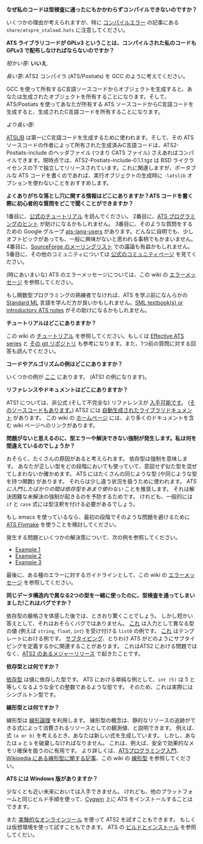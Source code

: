 **なぜ私のコードは型検査に通ったにもかかわらずコンパイルできないのですか？**

いくつかの理由が考えられますが、特に [コンパイルエラー](compiler-errors.md) の記事にある
`share/atspre_staload.hats` に注意してください。

**ATS ライブラリコードが GPLv3 ということは、コンパイルされた私のコードも GPLv3 で配布しなければならないのですか？**

*短かい答*: **いいえ**.

*長い答*: ATS2 コンパイラ (ATS/Postiats) を GCC のように考えてください。

GCC
を使って所有するC言語ソースコードからオブジェクトを生成すると、あなたは生成されたオブジェクトを所有することになります。そして、ATS/Postiats
を使ってあなたが所有する ATS ソースコードからC言語コードを生成すると、生成されたC言語コードを所有することになります。

*より長い答*: 

[ATSLIB](atslib.md) は第一にC言語コードを生成するために使われます。そして、その ATS
ソースコードの作者によって所有された生成済みC言語コードは、ATS2-Postiats-include のヘッダファイル (つまり CATS ファイル)
さえあればコンパイルできます。現時点では、ATS2-Postiats-include-0.1.1.tgz は BSD
ライクライセンスの下で独立してリリースされています。これに関連しますが、ポータブルな ATS コードを書くのであれば、実行オブジェクトの生成時に
`-latslib` オプションを使わないことをおすすめします。

**よくありがちな落とし穴に関する情報はどこにありますか？ATS コードを書く際に初心者的な質問をどこで聞くことができますか？**

1番目に、[公式のチュートリアル][1] を読んでください。
2番目に、[ATS プログラミングのヒント][2] が助けになるかもしれません。
3番目に、そのような質問をするための Google グループ [ats-lang-users][3]
があります。どんなに自明でも、少しオフトピックがあっても、一般に興味がないと思われる事柄でもかまいません。
4番目に、[SourceForge のメーリングリスト][4] での議論も有益かもしれません。
5番目に、その他のコミュニティについては [公式のコミュニティページ][5] を見てください。

(時にあいまいな) ATS のエラーメッセージについては、この wiki の [エラーメッセージ](Error-messages.md)
を参照してください。

もし関数型プログラミングの熟練者でなければ、ATS を学ぶ前になんらかの [Standard ML][6] 言語を学んだ方が良いかもしれません。[SML
textbook(s) or introductory ATS notes][7] がその助けになるかもしれません。

[1]: http://www.ats-lang.org/DOCUMENT/#ATSINTRObook
[2]: http://scg.ece.ucsb.edu/software/notes.pdf
[3]: https://groups.google.com/forum/?fromgroups#!forum/ats-lang-users
[4]: https://sourceforge.net/mailarchive/forum.php?forum_name=ats-lang-users
[5]: http://www.ats-lang.org/COMMUNITY/#
[6]: http://en.wikipedia.org/wiki/Standard_ML
[7]: http://www.cs.bu.edu/~hwxi/academic/courses/Spring13/CS320.html

**チュートリアルはどこにありますか？**

この wiki の [チュートリアル](tutorials.md) を参照してください。もしくは [Effective ATS series][26]
と [その git リポジトリ][27] も参考になります。また、1つ前の質問に対する回答も読んでください。


**コードやアルゴリズムの例はどこにありますか？**

いくつかの例が [ここ][8] にあります。 (ATS1 の例になります)。

[8]: http://www.ats-lang.org/htdocs-old/EXAMPLE/example.html

**リファレンスやドキュメントはどこにありますか？**

ATS1 については、非公式 (そして不完全な) リファレンスが [入手可能です][9]。
([そのソースコードもあります。][10])
ATS2 には [自動生成されたライブラリドキュメント][11] があります。
この wiki の [ホームページ](Home.md) には、より多くのドキュメントを含む wiki ページへのリンクがあります。

[9]: http://www.bluishcoder.co.nz/ats/ats-reference.pdf
[10]: https://github.com/doublec/ats-reference
[11]: http://www.ats-lang.org/LIBRARY/

**問題がないと思えるのに、型エラーや解決できない強制が発生します。私は何を間違えているのでしょうか？**

おそらく、たくさんの原因があると考えられます。
依存型は強制を意味します。
あなたが正しい型をどの段階においても使っていて、意図せず似た型を混ぜてしまわないか確かめます。
ATS にはたくさんの同じような型 (や同じような型を持つ関数) があります。
それらは少し違う状況を扱うために使われます。
*ATS に入門したばかりの間は依存型をあまり使わない* ことを推奨します。
それは解決困難な未解決の強制が起きるのを予防するためです。
けれども、一般的には `if` と `case` 式には型注釈を付ける必要があるでしょう。

もし emacs を使っているなら、最初の段階でそのような問題を避けるために [ATS Flymake][12] を使うことを検討してください。

発生する問題といくつかの解決策について、次の例を参照してください。

  - [Example 1][13]
  - [Example 2][14]
  - [Example 3][15]

最後に、ある種のエラーに対するガイドラインとして、この wiki の [エラーメッセージ](Error-messages.md) を参照してください。

[12]: http://www.reddit.com/r/ATS/comments/vx4lq/ats_flymake/
[13]:
https://sourceforge.net/mailarchive/forum.php?thread_name=Pine.LNX.4.64.1207201538580.21676%40csa2.bu.edu&forum_name=ats-lang-users
[14]:
https://groups.google.com/forum/?fromgroups=#!topic/ats-lang-users/bnROVnWcFMU
[15]:
https://groups.google.com/forum/?fromgroups=#!topic/ats-lang-users/oFuXRr4K8ts

**同じデータ構造内で異なる2つの型を一緒に使ったのに、型検査を通ってしまいました!これはバグですか？**

依存型の厳格さを体感した後では、ときおり驚くことでしょう。
しかし短かい答えとして、それはおそらくバグではありません。
[これ][16] は入力として異なる型の値 (例えば `string`, `float`, `int`) を受け付ける `list0` の例です。
[これ][17] はテンプレートにおける例です。
[サブタイピング][18]、とりわけ ATS がどのようにサブタイピングを定義するかに関連することがあります。
これはATS2 における問題ではなく、[ATS2 のあるメジャーリリース][19] で起きたことです。

[16]: http://www.ats-lang.org/DOCUMENT/INTPROGINATS/HTML/x1099.html
[17]:
https://sourceforge.net/mailarchive/forum.php?thread_name=Pine.LNX.4.64.1204041554160.22282%40csa2.bu.edu&forum_name=ats-lang-users
[18]:
http://en.wikipedia.org/wiki/Covariance_and_contravariance_(computer_science)
[19]:
https://sourceforge.net/mailarchive/forum.php?thread_name=727FCEF6-16CE-4249-97B6-750CBB2B2371%40users.sourceforge.net&forum_name=ats-lang-users

**依存型とは何ですか？**

[依存型][20] は値に依存した型です。
ATS における単純な例として、`int (5)` は 5 と等しくなるような全ての整数であるような型です。
そのため、これは実際にはシングルトン型です。

[20]: http://en.wikipedia.org/wiki/Dependent_type

**線形型とは何ですか？**

線形型は [線形論理][21] を利用します。
線形型の概念は、静的なリソースの追跡ができる式によって消費されるリソースとしての観測値、と説明できます。
例えば、式 `(a or b)` を考えるとき、あなたは新しい式を生成しています。
しかし、あなたは `a` と `b` を破棄しなければなりません。
これは、例えば、安全で効果的なメモリ確保を扱うのに有用です。
より詳しくは、[ATSプログラミング入門][22]、[Wikipedia にある線形型に関する記事][23]、この wiki の
[線形型](Linear-types.md) を参照してください。

[21]: http://en.wikipedia.org/wiki/Linear_logic
[22]: http://www.ats-lang.org/DOCUMENT/INTPROGINATS/HTML/c3217.html
[23]:
http://en.wikipedia.org/wiki/Substructural_type_system#Linear_type_systems

**ATS には Windows 版がありますか？**

少なくとも近い未来においては入手できません。
けれども、他のプラットフォームと同じビルド手順を使って、[Cygwin][24] 上に ATS をインストールすることはできます。

また [実験的なオンラインツール][25] を使って ATS2 を試すこともできます。
もしくは仮想環境を使って試すこともできます。
ATS の [ビルドとインストール](Building-and-installing.md) を参照してくだい。

[24]: http://www.cygwin.com/
[25]: http://xrats.illtyped.com/code/patsopt



[26]: http://www.ats-lang.org/EXAMPLE/EFFECTIVATS/
[27]:
https://github.com/githwxi/ATS-Postiats/tree/master/doc/EXAMPLE/EFFECTIVATS
